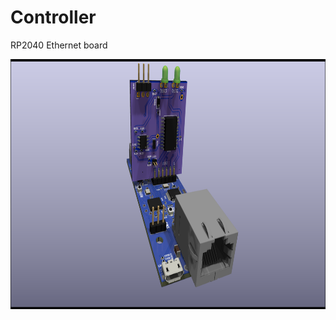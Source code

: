 # Controller
<p>RP2040 Ethernet board</p>
<img src=https://raw.githubusercontent.com/findersee/RP2040-MQTT-Controller/main/Electronics/Combined.png height=400>